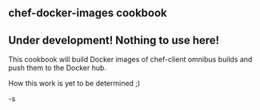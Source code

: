 chef-docker-images cookbook
---------------------------

Under development! Nothing to use here!
---------------------------------------

This cookbook will build Docker images of chef-client omnibus builds
and push them to the Docker hub.

How this work is yet to be determined ;)

-s
